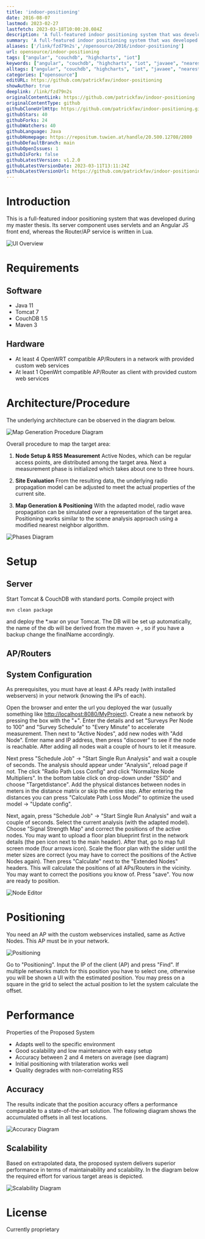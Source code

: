 ```yaml
---
title: 'indoor-positioning'
date: 2016-08-07
lastmod: 2023-02-27
lastfetch: 2023-03-18T10:00:20.084Z
description: 'A full-featured indoor positioning system that was developed during my master thesis. It has a javascript based rich UI and has a server-client architecture.'
summary: 'A full-featured indoor positioning system that was developed during my master thesis. It has a javascript based rich UI and has a server-client architecture.'
aliases: ['/link/fzd79n2s','/opensource/2016/indoor-positioning']
url: opensource/indoor-positioning
tags: ["angular", "couchdb", "highcharts", "iot"]
keywords: ["angular", "couchdb", "highcharts", "iot", "javaee", "nearest-neighbors", "open-wrt", "received-signal-strength", "wifi"]
alltags: ["angular", "couchdb", "highcharts", "iot", "javaee", "nearest-neighbors", "open-wrt", "received-signal-strength", "wifi", "github", "Java"]
categories: ["opensource"]
editURL: https://github.com/patrickfav/indoor-positioning
showAuthor: true
deeplink: /link/fzd79n2s
originalContentLink: https://github.com/patrickfav/indoor-positioning
originalContentType: github
githubCloneUrlHttp: https://github.com/patrickfav/indoor-positioning.git
githubStars: 40
githubForks: 24
githubWatchers: 40
githubLanguage: Java
githubHomepage: https://repositum.tuwien.at/handle/20.500.12708/2080
githubDefaultBranch: main
githubOpenIssues: 1
githubIsFork: false
githubLatestVersion: v1.2.0
githubLatestVersionDate: 2023-03-11T13:11:24Z
githubLatestVersionUrl: https://github.com/patrickfav/indoor-positioning/releases/tag/v1.2.0
---
```

# Introduction

This is a full-featured indoor positioning system that was developed during my master thesis.
Its server component uses servlets and an Angular JS front end, whereas the Router/AP service is written in Lua.

[](https://github.com/patrickfav/indoor-positioning/releases/latest)
[](https://github.com/patrickfav/indoor-positioning/actions)
[](https://sonarcloud.io/summary/new_code?id=patrickfav_indoor-positioning)
[](https://sonarcloud.io/summary/new_code?id=patrickfav_indoor-positioning)

![UI Overview](gh_daee1b187492e6925a375e13.png)

# Requirements

## Software

* Java 11
* Tomcat 7
* CouchDB 1.5
* Maven 3

## Hardware

* At least 4 OpenWRT compatible AP/Routers in a network with provided custom web services
* At least 1 OpenWrt compatible AP/Router as client with provided custom web services

# Architecture/Procedure

The underlying architecture can be observed in the diagram below.

![Map Generation Procedure Diagram](gh_ac9ade5f147a2261903e25aa.jpg)

Overall procedure to map the target area:

1. **Node Setup & RSS Measurement**
Active Nodes, which can be regular access points, are distributed
among the target area. Next a measurement phase is initialized
which takes about one to three hours.

2. **Site Evaluation**
From the resulting data, the underlying radio propagation model
can be adjusted to meet the actual properties of the current site.

3. **Map Generation & Positioning**
With the adapted model, radio wave propagation can be simulated over
a representation of the target area. Positioning works similar to the
scene analysis approach using a modified nearest neighbor algorithm.

![Phases Diagram](gh_b3b9de40c4efe48a59244c3a.jpg)

# Setup

## Server

Start Tomcat & CouchDB with standard ports. Compile project with

`mvn clean package`

and deploy the *.war on your Tomcat. The DB will be set up automatically, the name of the db will be derived from the
maven <build> -> <finalName>, so if you have a backup change the finalName accordingly.

## AP/Routers

## System Configuration

As prerequisites, you must have at least 4 APs ready (with installed webservers) in your network (knowing the IPs of each).

Open the browser and enter the url you deployed the war (usually something like [http://localhost:8080/MyProject](http://localhost:8080/)).
Create a new network by pressing the box with the "+". Enter the details and set "Surveys Per Node to 100" and "Survey Schedule" to
"Every Minute" to accelerate measurement.
Then next to "Active Nodes", add new nodes with "Add Node". Enter name and IP address, then press "discover" to see if
the node is reachable. After adding all nodes wait a couple of hours to let it measure.

Next press "Schedule Job" -> "Start Single Run Analysis" and wait a couple of seconds. The analysis should appear under
"Analysis", reload page if not. The click "Radio Path Loss Config" and click "Normalize Node Multipliers". In the bottom
 table click on drop-down under "SSID" and choose "Targetdistance". Add the physical distances between nodes in meters
 in the distance matrix or skip the entire step. After entering the distances you can press "Calculate Path Loss Model"
 to optimize the used model -> "Update config".

Next, again, press "Schedule Job" -> "Start Single Run Analysis" and wait a couple of seconds. Select the current analysis
(with the adapted model). Choose "Signal Strength Map" and correct the positions of the active nodes. You may want to upload
a floor plan blueprint first in the network details (the pen icon next to the main header). After that, go to map full screen
mode (four arrows icon). Scale the floor plan with the slider until the meter sizes are correct (you may have to correct the
positions of the Active Nodes again). Then press "Calculate" next to the "Extended Nodes" headers. This will calculate the positions
of all APs/Routers in the vicinity. You may want to correct the positions you know of. Press "save". You now are ready
to position.

![Node Editor](gh_2003874b3086136debc3f2fc.jpg)

# Positioning

You need an AP with the custom webservices installed, same as Active Nodes. This AP must be in your network.

![Positioning](gh_dabdb5c31794b2a9751267e7.png)

Go to "Positioning". Input the IP of the client (AP) and press "Find". If multiple networks match for this position
you have to select one, otherwise you will be shown a UI with the estimated position. You may press on a square in the grid
to select the actual position to let the system calculate the offset.

# Performance

Properties of the Proposed System

* Adapts well to the specific environment
* Good scalability and low maintenance with easy setup
* Accuracy between 2 and 4 meters on average (see diagram)
* Initial positioning with trilateration works well
* Quality degrades with non-correlating RSS

## Accuracy

The results indicate that the position accuracy offers a performance comparable to
a state-of-the-art solution. The following diagram shows the accumulated offsets
in all test locations.

![Accuracy Diagram](gh_b6651d470ef6ea90f0a3baf4.png)

## Scalability

Based on extrapolated data, the proposed system delivers superior performance in
terms of maintainability and scalability. In the diagram below the required effort
for various target areas is depicted.

![Scalability Diagram](gh_4fa556e08cfeb30363ef57b7.png)

# License

Currently proprietary
